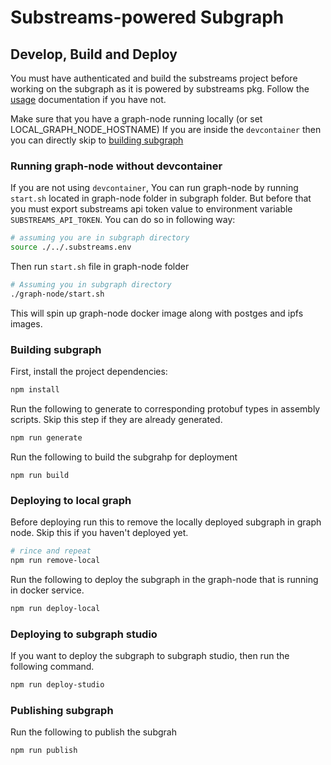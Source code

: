 # Substreams-powered Subgraph 

## Develop, Build and Deploy

You must have authenticated and build the substreams project before working on the subgraph as it is 
powered by substreams pkg. Follow the [usage](/README.md) documentation if you have not.

Make sure that you have a graph-node running locally (or set LOCAL_GRAPH_NODE_HOSTNAME)
If you are inside the `devcontainer` then you can directly skip to [building subgraph](/subgraph/README.md#building-subgraph)

### Running graph-node without devcontainer
If you are not using `devcontainer`, You can run graph-node by running `start.sh` located in graph-node folder in 
subgraph folder. But before that you must export substreams api token value to environment variable `SUBSTREAMS_API_TOKEN`.
You can do so in following way:

```bash
# assuming you are in subgraph directory
source ./../.substreams.env 
```

Then run `start.sh` file in graph-node folder

```bash
# Assuming you in subgraph directory
./graph-node/start.sh
```
This will spin up graph-node docker image along with postges and ipfs images.

### Building subgraph

First, install the project dependencies:

```bash
npm install
```

Run the following to generate to corresponding protobuf types in assembly scripts. Skip this step if they are already generated.

```bash
npm run generate
```

Run the following to build the subgrahp for deployment
```
npm run build
```

### Deploying to local graph

Before deploying run this to remove the locally deployed subgraph in graph node. Skip this if you haven't deployed yet.

```bash
# rince and repeat
npm run remove-local
```

Run the following to deploy the subgraph in the graph-node that is running in docker service.

```bash
npm run deploy-local
```

### Deploying to subgraph studio

If you want to deploy the subgraph to subgraph studio, then run the following command.

```bash
npm run deploy-studio
```

### Publishing subgraph

Run the following to publish the subgrah

```bash
npm run publish
```